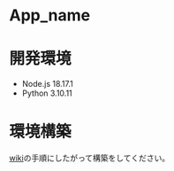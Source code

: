 # App_name

# 開発環境
- Node.js 18.17.1
- Python 3.10.11

# 環境構築
[wiki](https://github.com/geekcamp2023-vol9-team28/app_name/wiki)の手順にしたがって構築をしてください。

